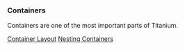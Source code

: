 ### Containers

Containers are one of the most important parts of Titanium.

[Container Layout](container-layout.md)
[Nesting Containers](nesting-containers.md)
